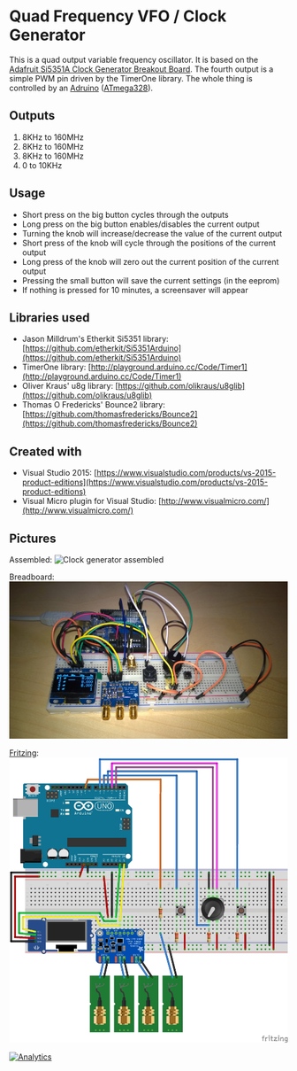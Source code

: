 # Quad Frequency VFO / Clock Generator

This is a quad output variable frequency oscillator. It is based on the [Adafruit Si5351A Clock Generator Breakout Board](https://www.adafruit.com/products/2045).
The fourth output is a simple PWM pin driven by the TimerOne library.
The whole thing is controlled by an [Adruino](https://www.arduino.cc/) ([ATmega328](http://www.atmel.com/images/atmel-8271-8-bit-avr-microcontroller-atmega48a-48pa-88a-88pa-168a-168pa-328-328p_datasheet_complete.pdf)).

## Outputs
1. 8KHz to 160MHz
2. 8KHz to 160MHz
3. 8KHz to 160MHz
4. 0 to 10KHz

## Usage
* Short press on the big button cycles through the outputs 
* Long press on the big button enables/disables the current output
* Turning the knob will increase/decrease the value of the current output
* Short press of the knob will cycle through the positions of the current output  
* Long press of the knob will zero out the current position of the current output
* Pressing the small button will save the current settings (in the eeprom)
* If nothing is pressed for 10 minutes, a screensaver will appear

## Libraries used
* Jason Milldrum's Etherkit Si5351 library: [https://github.com/etherkit/Si5351Arduino](https://github.com/etherkit/Si5351Arduino)
* TimerOne library: [http://playground.arduino.cc/Code/Timer1](http://playground.arduino.cc/Code/Timer1)
* Oliver Kraus' u8g library: [https://github.com/olikraus/u8glib](https://github.com/olikraus/u8glib)
* Thomas O Fredericks' Bounce2 library: [https://github.com/thomasfredericks/Bounce2](https://github.com/thomasfredericks/Bounce2)

## Created with
* Visual Studio 2015: [https://www.visualstudio.com/products/vs-2015-product-editions](https://www.visualstudio.com/products/vs-2015-product-editions)
* Visual Micro plugin for Visual Studio: [http://www.visualmicro.com/](http://www.visualmicro.com/)

## Pictures
Assembled:
![Clock generator assembled](clockgenerator_assembled.jpg "Clock generator assembled")

Breadboard:
![Clock generator on breadboard](clockgenerator_bb.jpg "Clock generator on breadboard")

[Fritzing](http://fritzing.org/home/):
![Clock generator fritzing](clockgenerator_fritzing.jpg "Clock generator fritzing")


[![Analytics](https://ga-beacon.appspot.com/UA-122950438-1/ClockGenerator)](https://github.com/igrigorik/ga-beacon)

